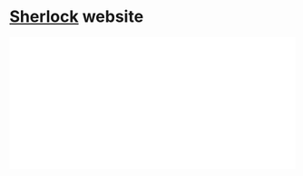 # [Sherlock](http://sherlock-project.github.io) website
<p style="text-align: center;">
<a href="http://sherlock-project.github.io"><img src="./carbon.svg"/></a>
</p>
